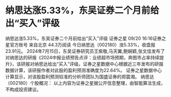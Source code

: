 # 纳思达涨5.33%，东吴证券二个月前给出“买入”评级

纳思达涨5.33%，东吴证券二个月前给出“买入”评级
证券之星
09/20 16:16证券之星官方账号  来自北京
44.3万阅读
今日纳思达（002180）涨5.33%，收盘报23.91元。
2024年7月15日，东吴证券研究员王紫敬,马天翼,鲍娴颖,张文佳发布了对纳思达的研报《2024中报业绩预告点评：业绩超市场预期，奔图市占率持续提升》，该研报对纳思达给出“买入”评级。证券之星数据中心根据近三年发布的研报数据计算，该研报作者对此股的盈利预测准确度为22.64%。
证券之星数据中心计算显示，对该股盈利预测较准的分析师团队为国盛证券的郑震湘。
纳思达（002180）个股概况：
以上内容为证券之星据公开信息整理，由智能算法生成，不构成投资建议。